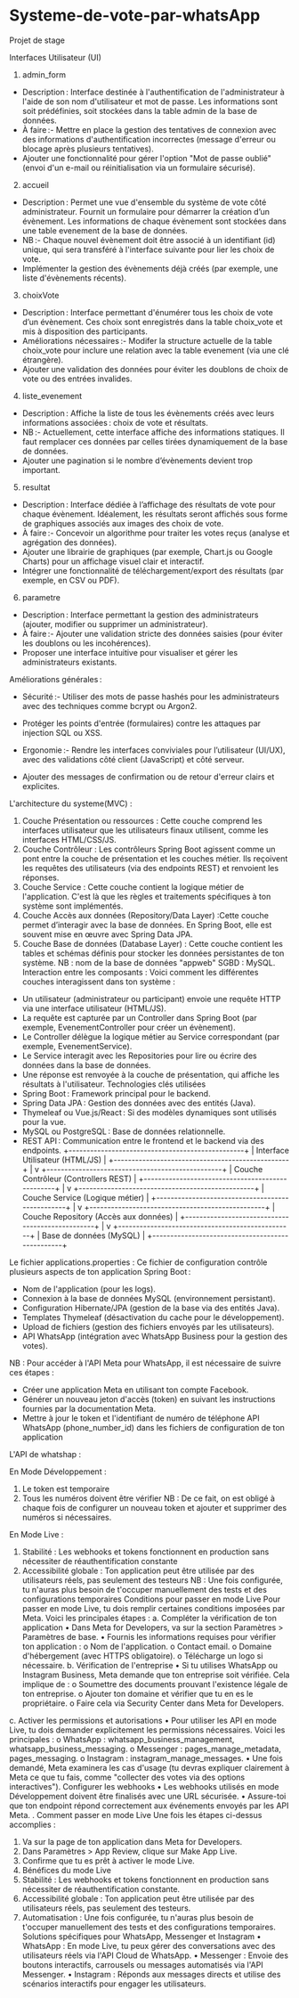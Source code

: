 # Systeme-de-vote-par-whatsApp
Projet de stage

Interfaces Utilisateur (UI)

1. admin_form
- Description :
Interface destinée à l'authentification de l'administrateur à l'aide de son nom d'utilisateur et mot de passe. Les informations sont soit prédéfinies, soit stockées dans la table admin de la base de données.
- À faire :- Mettre en place la gestion des tentatives de connexion avec des informations d'authentification incorrectes (message d'erreur ou blocage après plusieurs tentatives).
- Ajouter une fonctionnalité pour gérer l'option "Mot de passe oublié" (envoi d'un e-mail ou réinitialisation via un formulaire sécurisé).

2. accueil
- Description :
Permet une vue d'ensemble du système de vote côté administrateur. Fournit un formulaire pour démarrer la création d’un évènement. Les informations de chaque évènement sont stockées dans une table evenement de la base de données.
- NB :- Chaque nouvel évènement doit être associé à un identifiant (id) unique, qui sera transféré à l'interface suivante pour lier les choix de vote.
- Implémenter la gestion des évènements déjà créés (par exemple, une liste d'évènements récents).

3. choixVote
- Description :
Interface permettant d'énumérer tous les choix de vote d’un évènement. Ces choix sont enregistrés dans la table choix_vote et mis à disposition des participants.
- Améliorations nécessaires :- Modifer la structure actuelle de la table choix_vote pour inclure une relation avec la table evenement (via une clé étrangère).
- Ajouter une validation des données pour éviter les doublons de choix de vote ou des entrées invalides.

4. liste_evenement
- Description :
Affiche la liste de tous les évènements créés avec leurs informations associées : choix de vote et résultats.
- NB :- Actuellement, cette interface affiche des informations statiques. Il faut remplacer ces données par celles tirées dynamiquement de la base de données.
- Ajouter une pagination si le nombre d’évènements devient trop important.

5. resultat
- Description :
Interface dédiée à l’affichage des résultats de vote pour chaque évènement. Idéalement, les résultats seront affichés sous forme de graphiques associés aux images des choix de vote.
- À faire :- Concevoir un algorithme pour traiter les votes reçus (analyse et agrégation des données).
- Ajouter une librairie de graphiques (par exemple, Chart.js ou Google Charts) pour un affichage visuel clair et interactif.
- Intégrer une fonctionnalité de téléchargement/export des résultats (par exemple, en CSV ou PDF).

6. parametre
- Description :
Interface permettant la gestion des administrateurs (ajouter, modifier ou supprimer un administrateur).
- À faire :- Ajouter une validation stricte des données saisies (pour éviter les doublons ou les incohérences).
- Proposer une interface intuitive pour visualiser et gérer les administrateurs existants.

Améliorations générales :
- Sécurité :- Utiliser des mots de passe hashés pour les administrateurs avec des techniques comme bcrypt ou Argon2.
- Protéger les points d'entrée (formulaires) contre les attaques par injection SQL ou XSS.

- Ergonomie :- Rendre les interfaces conviviales pour l’utilisateur (UI/UX), avec des validations côté client (JavaScript) et côté serveur.
- Ajouter des messages de confirmation ou de retour d'erreur clairs et explicites.


L'architecture du systeme(MVC) :
1. Couche Présentation ou ressources :  Cette couche comprend les interfaces utilisateur que les utilisateurs finaux utilisent, comme les interfaces HTML/CSS/JS.
2.  Couche Contrôleur :  Les contrôleurs Spring Boot agissent comme un pont entre la couche de présentation et les couches métier. Ils reçoivent les requêtes des utilisateurs (via des endpoints REST) et renvoient les réponses.
3. Couche Service : Cette couche contient la logique métier de l'application. C'est là que les règles et traitements spécifiques à ton système sont implémentés.
4. Couche Accès aux données (Repository/Data Layer) :Cette couche permet d’interagir avec la base de données. En Spring Boot, elle est souvent mise en œuvre avec Spring Data JPA.
5. Couche Base de données (Database Layer) :  Cette couche contient les tables et schémas définis pour stocker les données persistantes de ton système.
NB : nom de la base de données "appweb" SGBD : MySQL. 
Interaction entre les composants :
Voici comment les différentes couches interagissent dans ton système :
- Un utilisateur (administrateur ou participant) envoie une requête HTTP via une interface utilisateur (HTML/JS).
- La requête est capturée par un Controller dans Spring Boot (par exemple, EvenementController pour créer un évènement).
- Le Controller délègue la logique métier au Service correspondant (par exemple, EvenementService).
- Le Service interagit avec les Repositories pour lire ou écrire des données dans la base de données.
- Une réponse est renvoyée à la couche de présentation, qui affiche les résultats à l'utilisateur.
Technologies clés utilisées
- Spring Boot : Framework principal pour le backend.
- Spring Data JPA : Gestion des données avec des entités (Java).
- Thymeleaf ou Vue.js/React : Si des modèles dynamiques sont utilisés pour la vue.
- MySQL ou PostgreSQL : Base de données relationnelle.
- REST API : Communication entre le frontend et le backend via des endpoints.
+-------------------------------------------------+
|        Interface Utilisateur (HTML/JS)         |
+-------------------------------------------------+
                  |
                  v
+-------------------------------------------------+
|      Couche Contrôleur (Controllers REST)       |
+-------------------------------------------------+
                  |
                  v
+-------------------------------------------------+
|          Couche Service (Logique métier)        |
+-------------------------------------------------+
                  |
                  v
+-------------------------------------------------+
|     Couche Repository (Accès aux données)       |
+-------------------------------------------------+
                  |
                  v
+-------------------------------------------------+
|        Base de données (MySQL)       |
+-------------------------------------------------+

Le fichier applications.properties :
Ce fichier de configuration contrôle plusieurs aspects de ton application Spring Boot :
- Nom de l'application (pour les logs).
- Connexion à la base de données MySQL (environnement persistant).
- Configuration Hibernate/JPA (gestion de la base via des entités Java).
- Templates Thymeleaf (désactivation du cache pour le développement).
- Upload de fichiers (gestion des fichiers envoyés par les utilisateurs).
- API WhatsApp (intégration avec WhatsApp Business pour la gestion des votes).

NB : Pour accéder à l'API Meta pour WhatsApp, il est nécessaire de suivre ces étapes :
- Créer une application Meta en utilisant ton compte Facebook.
- Générer un nouveau jeton d'accès (token) en suivant les instructions fournies par la documentation Meta.
- Mettre à jour le token et l'identifiant de numéro de téléphone API WhatsApp (phone_number_id) dans les fichiers de configuration de ton application

L'API de whatshap :

En Mode Développement :

1.	Le token est temporaire
2.	Tous les numéros doivent être vérifier 
NB : De ce fait, on est obligé à chaque fois de configurer un nouveau token et ajouter et supprimer des numéros si nécessaires.

En Mode Live :
1.	Stabilité : Les webhooks et tokens fonctionnent en production sans nécessiter de réauthentification constante
2.	Accessibilité globale : Ton application peut être utilisée par des utilisateurs réels, pas seulement des testeurs
NB : Une fois configurée, tu n'auras plus besoin de t'occuper manuellement des tests et des configurations temporaires
Conditions pour passer en mode Live
Pour passer en mode Live, tu dois remplir certaines conditions imposées par Meta. Voici les principales étapes :
a. Compléter la vérification de ton application
•	Dans Meta for Developers, va sur la section Paramètres > Paramètres de base.
•	Fournis les informations requises pour vérifier ton application :
o	Nom de l'application.
o	Contact email.
o	Domaine d'hébergement (avec HTTPS obligatoire).
o	Télécharge un logo si nécessaire.
b. Vérification de l'entreprise
•	Si tu utilises WhatsApp ou Instagram Business, Meta demande que ton entreprise soit vérifiée. Cela implique de :
o	Soumettre des documents prouvant l'existence légale de ton entreprise.
o	Ajouter ton domaine et vérifier que tu en es le propriétaire.
o	Faire cela via Security Center dans Meta for Developers.


c. Activer les permissions et autorisations
•	Pour utiliser les API en mode Live, tu dois demander explicitement les permissions nécessaires. Voici les principales :
o	WhatsApp : whatsapp_business_management, whatsapp_business_messaging.
o	Messenger : pages_manage_metadata, pages_messaging.
o	Instagram : instagram_manage_messages.
•	Une fois demandé, Meta examinera les cas d'usage (tu devras expliquer clairement à Meta ce que tu fais, comme "collecter des votes via des options interactives").
Configurer les webhooks
•	Les webhooks utilisés en mode Développement doivent être finalisés avec une URL sécurisée.
•	Assure-toi que ton endpoint répond correctement aux événements envoyés par les API Meta.
. Comment passer en mode Live
Une fois les étapes ci-dessus accomplies :
1.	Va sur la page de ton application dans Meta for Developers.
2.	Dans Paramètres > App Review, clique sur Make App Live.
3.	Confirme que tu es prêt à activer le mode Live.
4. Bénéfices du mode Live
1.	Stabilité : Les webhooks et tokens fonctionnent en production sans nécessiter de réauthentification constante.
2.	Accessibilité globale : Ton application peut être utilisée par des utilisateurs réels, pas seulement des testeurs.
3.	Automatisation : Une fois configurée, tu n'auras plus besoin de t'occuper manuellement des tests et des configurations temporaires.
Solutions spécifiques pour WhatsApp, Messenger et Instagram
•	WhatsApp : En mode Live, tu peux gérer des conversations avec des utilisateurs réels via l'API Cloud de WhatsApp.
•	Messenger : Envoie des boutons interactifs, carrousels ou messages automatisés via l'API Messenger.
•	Instagram : Réponds aux messages directs et utilise des scénarios interactifs pour engager les utilisateurs.









